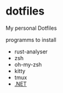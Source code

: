 # dotfiles
My personal Dotfiles

programms to install

- rust-analyser
- zsh
- oh-my-zsh
- kitty
- tmux
- [.NET](https://learn.microsoft.com/en-us/dotnet/core/install/linux)
